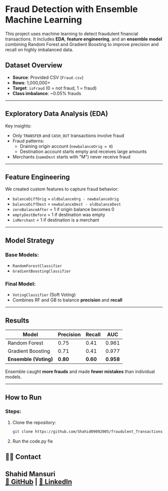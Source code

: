 # Fraud Detection with Ensemble Machine Learning

This project uses machine learning to detect fraudulent financial transactions. It includes **EDA**, **feature engineering**, and an **ensemble model** combining Random Forest and Gradient Boosting to improve precision and recall on highly imbalanced data.


## Dataset Overview

- **Source**: Provided CSV (`Fraud.csv`)
- **Rows**: 1,000,000+
- **Target**: `isFraud` (0 = not fraud, 1 = fraud)
- **Class imbalance**: ~0.05% frauds

---

## Exploratory Data Analysis (EDA)

Key insights:

- Only `TRANSFER` and `CASH_OUT` transactions involve fraud
- Fraud patterns:
  - Draining origin account (`newbalanceOrig = 0`)
  - Destination account starts empty and receives large amounts
- Merchants (`nameDest` starts with "M") never receive fraud

---

## Feature Engineering

We created custom features to capture fraud behavior:

- `balanceDiffOrig` = `oldbalanceOrg - newbalanceOrig`
- `balanceDiffDest` = `newbalanceDest - oldbalanceDest`
- `zeroBalanceAfter` = 1 if origin balance becomes 0
- `emptyDestBefore` = 1 if destination was empty
- `isMerchant` = 1 if destination is a merchant

---

## Model Strategy

### Base Models:
- `RandomForestClassifier`
- `GradientBoostingClassifier`

### Final Model:
- `VotingClassifier` (Soft Voting)
- Combines RF and GB to balance **precision** and **recall**

---

## Results

| Model              | Precision | Recall | AUC   |
|--------------------|-----------|--------|-------|
| Random Forest      | 0.75      | 0.41   | 0.961 |
| Gradient Boosting  | 0.71      | 0.41   | 0.977 |
| **Ensemble (Voting)** | **0.80**  | **0.60** | **0.958** |

Ensemble caught **more frauds** and made **fewer mistakes** than individual models.

---

##  How to Run
### Steps:

1. Clone the repository:

   ```bash
   git clone https://github.com/Shahid09092005/fraudulent_Transactions_Detection
   ```

2. Run the code.py fie

## 👨‍💻 Contact
Shahid Mansuri  
[🐙 GitHub](https://github.com/Shahid09092005) | [💼 LinkedIn](https://www.linkedin.com/in/shahid-mansuri-a3b901285)
---
